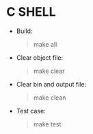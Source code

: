 
# C SHELL

* Build:
    > make all

* Clear object file:
    > make clear
    
* Clear bin and output file:
    > make clean
    
* Test case:
    > make test

